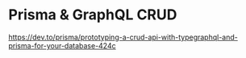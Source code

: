 # Prisma & GraphQL CRUD

https://dev.to/prisma/prototyping-a-crud-api-with-typegraphql-and-prisma-for-your-database-424c
